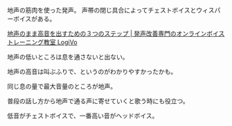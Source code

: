 地声の筋肉を使った発声。
声帯の閉じ具合によってチェストボイスとウィスパーボイスがある。

[地声のまま高音を出すための３つのステップ | 発声改善専門のオンラインボイストレーニング教室 LogiVo](https://logical-vocal.com/commentary-blog/chest-voice-2/)

地声の低いところは息を通さないと出ない。

地声の高音は叫ぶふりで、というのがわかりやすかったかも。

同じ息の量で最大音量のところが地声。

普段の話し方から地声で通る声に寄せていくと歌う時にも役立つ。

低音がチェストボイスで、一番高い音がヘッドボイス。
